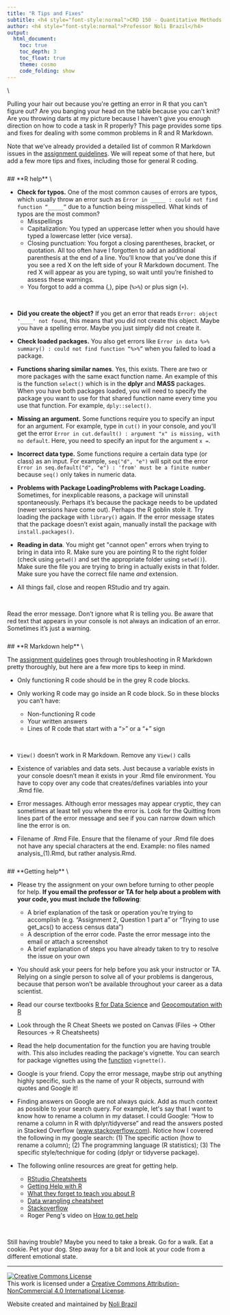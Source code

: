 ```yaml
---
title: "R Tips and Fixes"
subtitle: <h4 style="font-style:normal">CRD 150 - Quantitative Methods in Community Research</h4>
author: <h4 style="font-style:normal">Professor Noli Brazil</h4>
output: 
  html_document:
    toc: true
    toc_depth: 3
    toc_float: true
    theme: cosmo
    code_folding: show
---
```



<style>
p.comment {
background-color: #DBDBDB;
padding: 10px;
border: 1px solid black;
margin-left: 25px;
border-radius: 5px;
font-style: italic;
}

h1.title {
  font-weight: bold;
}

</style>
\



Pulling your hair out because you're getting an error in R that you can't figure out? Are you banging your head on the table because you can't knit? Are you throwing darts at my picture because I haven't give you enough direction on how to code a task in R properly? This page provides some tips and fixes for dealing with some common problems in R and R Markdown.

Note that we've already provided a detailed list of common R Markdown issues in the [assignment guidelines](https://crd150.github.io/hw_guidelines.html).  We will repeat some of that here, but add a few more tips and fixes, including those for general R coding.

<div style="margin-bottom:25px;">
</div>
## **R help**
\

* **Check for typos.** One of the most common causes of errors are typos, which usually throw an error such as `Error in _____ : could not find function “_____”` due to a function being misspelled.  What kinds of typos are the most common?
  - Misspellings
  - Capitalization: You typed an uppercase letter when you should have typed a lowercase letter (vice versa).
  - Closing punctuation: You forgot a closing parentheses, bracket, or quotation. All too often have I forgotten to add an additional parenthesis at the end of a line. You’ll know that you’ve done this if you see a red X on the left side of your R Markdown document. The red X will appear as you are typing, so wait until you’re finished to assess these warnings.
  - You forgot to add a comma (,), pipe (`%>%`) or plus sign (`+`). 

<br>

* **Did you create the object?**  If you get an error that reads `Error: object '____' not found`, this means that you did not create this object.  Maybe you have a spelling error.  Maybe you just simply did not create it.

* **Check loaded packages.** You also get errors like `Error in data %>% summary() : could not find function “%>%”` when you failed to load a package. 

* **Functions sharing similar names**.  Yes, this exists.  There are two or more packages with the same exact function name.  An example of this is the function `select()` which is in the **dplyr** and **MASS** packages.  When you have both packages loaded, you will need to specify the package you want to use for that shared function name every time you use that function.  For example, `dply::select()`.

* **Missing an argument.** Some functions require you to specify an input for an argument.  For example, type in `cut()` in your console, and you'll get the error `Error in cut.default() : argument "x" is missing, with no default`.  Here, you need to specify an input for the argument `x =`.

* **Incorrect data type.** Some functions require a certain data type (or class) as an input.  For example, `seq("d", "e")` will spit out the error `Error in seq.default("d", "e") : 'from' must be a finite number` because `seq()` only takes in numeric data.

* **Problems with Package LoadingProblems with Package Loading.** Sometimes, for inexplicable reasons, a package will uninstall spontaneously. Perhaps it’s because the package needs to be updated (newer versions have come out). Perhaps the R goblin stole it. Try loading the package with `library()` again. If the error message states that the package doesn’t exist again, manually install the package with `install.packages()`.

* **Reading in data**. You might get "cannot open" errors when trying to bring in data into R. Make sure you are pointing R to the right folder (check using `getwd()` and set the appropriate folder using `setwd()`).  Make sure the file you are trying to bring in actually exists in that folder. Make sure you have the correct file name *and* extension.

* All things fail, close and reopen RStudio and try again.

<br>

Read the error message. Don’t ignore what R is telling you. Be aware that red text that appears in your console is not always an indication of an error. Sometimes it’s just a warning.




<div style="margin-bottom:25px;">
</div>
## **R Markdown help**
\

The [assignment guidelines](https://crd150.github.io/hw_guidelines.html) goes through troubleshooting in R Markdown pretty thoroughly, but here are a few more tips to keep in mind.

* Only functioning R code should be in the grey R code blocks. 

* Only working R code may go inside an R code block. So in these blocks you can’t have:
  - Non-functioning R code
  - Your written answers 
  - Lines of R code that start with a “>” or a “+” sign

<br>

* `View()` doesn’t work in R Markdown. Remove any `View()` calls

* Existence of variables and data sets. Just because a variable exists in your console doesn’t mean it exists in your .Rmd file environment.  You have to copy over any code that creates/defines variables into your .Rmd file.  

*  Error messages. Although error messages may appear cryptic, they can sometimes at least tell you where the error is. Look for the Quitting from lines part of the error message and see if you can narrow down which line the error is on.

* Filename of .Rmd File. Ensure that the filename of your .Rmd file does not have any special characters at the end.  Example: no files named analysis_(1).Rmd, but rather analysis.Rmd. 


<div style="margin-bottom:25px;">
</div>
## **Getting help**
\


* Please try the assignment on your own before turning to other people for help. **If you email the professor or TA for help about a problem with your code, you must include the following**:
  + A brief explanation of the task or operation you’re trying to accomplish (e.g. “Assignment 2, Question 1 part a” or “Trying to use get_acs() to access census data”)
  + A description of the error code. Paste the error message into the email or attach a screenshot
  + A brief explanation of steps you have already taken to try to resolve the issue on your own

* You should ask your peers for help before you ask your instructor or TA. Relying on a single person to solve all of your problems is dangerous, because that person won’t be available throughout your career as a data scientist.

* Read our course textbooks [R for Data Science](http://r4ds.had.co.nz/index.html) and [Geocomputation with R](https://geocompr.robinlovelace.net/)

* Look through the R Cheat Sheets we posted on Canvas (Files -> Other Resources -> R Cheatsheets)

* Read the help documentation for the function you are having trouble with.  This also includes reading the package's vignette.  You can search for package vignettes using the [function](https://rdrr.io/r/utils/vignette.html) `vignette()`.

* Google is your friend. Copy the error message, maybe strip out anything highly specific, such as the name of your R objects, surround with quotes and Google it!

* Finding answers on Google are not always quick. Add as much context as possible to your search query. For example, let's say that I want to know how to rename a column in my dataset. I could Google: “How to rename a column in R with dplyr/tidyverse” and read the answers posted in Stacked Overflow (www.stackoverflow.com). Notice how I covered the following in my google search: (1) The specific action (how to rename a column); (2) The programming language (R statistics); (3) The specific style/technique for coding (dplyr or tidyverse package).

* The following online resources are great for getting help.

  - [RStudio Cheatsheets](https://rstudio.com/resources/cheatsheets/)
  - [Getting Help with R](https://www.r-project.org/help.html)
  - [What they forget to teach you about R](https://rstats.wtf/)
  - [Data wrangling cheatsheet](https://raw.githubusercontent.com/rstudio/cheatsheets/main/data-transformation.pdf)
  - [Stackoverflow](https://stackoverflow.com/questions/tagged/r)
  - Roger Peng's video on [How to get help](https://www.youtube.com/watch?v=ZFaWxxzouCY&feature=youtu.be)

<br>

Still having trouble? Maybe you need to take a break.  Go for a walk. Eat a cookie. Pet your dog. Step away for a bit and look at your code from a different emotional state.

***


<a rel="license" href="http://creativecommons.org/licenses/by-nc/4.0/"><img alt="Creative Commons License" style="border-width:0" src="https://i.creativecommons.org/l/by-nc/4.0/88x31.png" /></a><br />This work is licensed under a <a rel="license" href="http://creativecommons.org/licenses/by-nc/4.0/">Creative Commons Attribution-NonCommercial 4.0 International License</a>.


Website created and maintained by [Noli Brazil](https://nbrazil.faculty.ucdavis.edu/)
